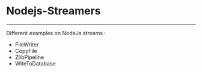 # Nodejs-Streamers
________________________________
Different examples on NodeJs streams :

- FileWriter
- CopyFile
- ZlibPipeline
- WiteToDatabase